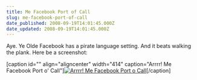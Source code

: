 ```yaml
---
title: Me Facebook Port of Call
slug: me-facebook-port-of-call
date_published: 2008-09-19T14:01:45.000Z
date_updated: 2008-09-19T14:01:45.000Z
---
```


Aye. Ye Olde Facebook has a pirate language setting. And it beats walking the plank. Here be a screenshot:

[caption id="" align="aligncenter" width="414" caption="Arrrr! Me Facebook Port o' Call"][![Arrrr! Me Facebook Port o Call](http://img.skitch.com/20080919-t9cmnwcyd2k58cw829572qfgqy.jpg)](http://img.skitch.com/20080919-t9cmnwcyd2k58cw829572qfgqy.jpg)[/caption]
